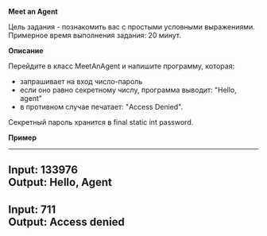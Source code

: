 **Meet an Agent**

Цель задания - познакомить вас с простыми условными выражениями.
Примерное время выполнения задания: 20 минут.

**Описание**

Перейдите в класс MeetAnAgent и напишите программу, которая:

- запрашивает на вход число-пароль
- если оно равно секретному числу, программа выводит: "Hello, agent"
- в противном случае печатает: "Access Denied".

Секретный пароль хранится в final static int password.

**Пример**

---
Input: 133976\
Output: Hello, Agent
---
Input: 711\
Output: Access denied
---